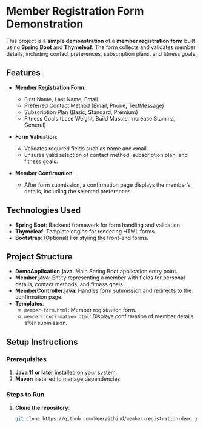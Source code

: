 # Member Registration Form Demonstration

This project is a **simple demonstration** of a **member registration form** built using **Spring Boot** and **Thymeleaf**. The form collects and validates member details, including contact preferences, subscription plans, and fitness goals.

## Features

- **Member Registration Form**:
  - First Name, Last Name, Email
  - Preferred Contact Method (Email, Phone, TextMessage)
  - Subscription Plan (Basic, Standard, Premium)
  - Fitness Goals (Lose Weight, Build Muscle, Increase Stamina, General)

- **Form Validation**:
  - Validates required fields such as name and email.
  - Ensures valid selection of contact method, subscription plan, and fitness goals.

- **Member Confirmation**:
  - After form submission, a confirmation page displays the member’s details, including the selected preferences.

## Technologies Used

- **Spring Boot**: Backend framework for form handling and validation.
- **Thymeleaf**: Template engine for rendering HTML forms.
- **Bootstrap**: (Optional) For styling the front-end forms.

## Project Structure

- **DemoApplication.java**: Main Spring Boot application entry point.
- **Member.java**: Entity representing a member with fields for personal details, contact methods, and fitness goals.
- **MemberController.java**: Handles form submission and redirects to the confirmation page.
- **Templates**:
  - `member-form.html`: Member registration form.
  - `member-confirmation.html`: Displays confirmation of member details after submission.

## Setup Instructions

### Prerequisites

1. **Java 11 or later** installed on your system.
2. **Maven** installed to manage dependencies.

### Steps to Run

1. **Clone the repository**:

   ```bash
   git clone https://github.com/Neerajthind/member-registration-demo.git
